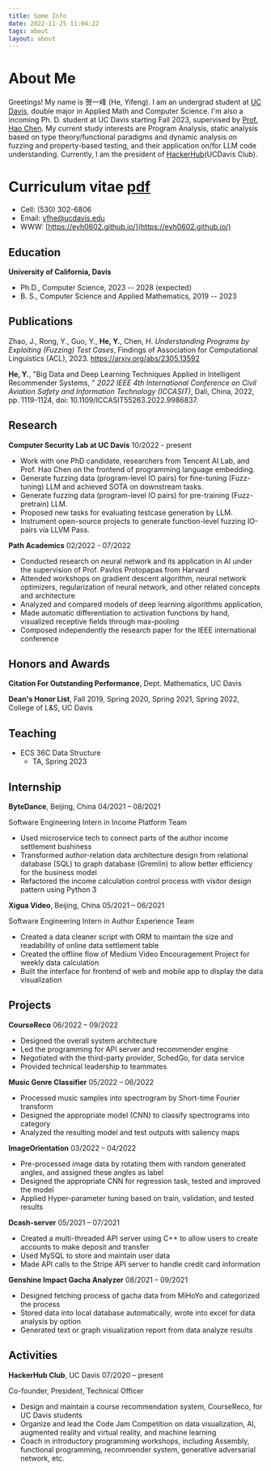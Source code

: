 ```yaml
---
title: Some Info
date: 2022-11-25 11:04:22
tags: about
layout: about
---
```


# About Me

Greetings! My name is 贺一峰 (He, Yifeng).
I am an undergrad student at [UC Davis](https://www.ucdavis.edu),
double major in Applied Math and Computer Science.
I'm also a incoming Ph. D. student at UC Davis starting Fall 2023,
supervised by [Prof. Hao Chen](https://www.cs.ucdavis.edu/~hchen/).
My current study interests are Program Analysis, static analysis based on type theory/functional paradigms
and dynamic analysis on fuzzing and property-based testing,
and their application on/for LLM code understanding.
Currently, I am the president of [HackerHub](https://hackerhub-ucdavis.github.io/)(UCDavis Club).

<!-- Apart from academics, my interests cover more topics.
I am a gamer. My favorite games are Pokemon(s), The Witcher 3, Monster Hunter, Clash of Clans, and Genshin Impact.
I also love music (from an audiophile perspective) and [photography](https://www.instagram.com/ethan0he1/)! -->

# Curriculum vitae [pdf](./yfhe-cv.pdf)

- Cell: (530) 302-6806
- Email: yfhe@ucdavis.edu
- WWW: [https://eyh0602.github.io/](https://eyh0602.github.io/)

## Education

**University of California, Davis**

- Ph.D., Computer Science, 2023 -- 2028 (expected)
- B. S., Computer Science and Applied Mathematics, 2019 -- 2023

## Publications

Zhao, J., Rong, Y., Guo, Y., **He, Y.**, Chen, H. _Understanding Programs by Exploiting (Fuzzing) Test Cases_,
Findings of Association for Computational Linguistics (ACL), 2023. https://arxiv.org/abs/2305.13592

**He, Y.**, "Big Data and Deep Learning Techniques Applied in Intelligent Recommender Systems, "
_2022 IEEE 4th International Conference on Civil Aviation Safety and Information Technology (ICCASIT)_,
Dali, China, 2022, pp. 1119-1124, doi: 10.1109/ICCASIT55263.2022.9986837.

## Research

**Computer Security Lab at UC Davis** 10/2022 - present

- Work with one PhD candidate, researchers from Tencent AI Lab, and Prof. Hao Chen on the frontend of programming language embedding.
- Generate fuzzing data (program-level IO pairs) for fine-tuning (Fuzz-tuning) LLM and achieved SOTA on downstream tasks.
- Generate fuzzing data (program-level IO pairs) for pre-training (Fuzz-pretrain) LLM.
- Proposed new tasks for evaluating testcase generation by LLM.
- Instrument open-source projects to generate function-level fuzzing IO-pairs via LLVM Pass.

**Path Academics** 02/2022 - 07/2022

- Conducted research on neural network and its application in AI under the supervision of Prof. Pavlos Protopapas from Harvard
- Attended workshops on gradient descent algorithm, neural network optimizers, regularization of neural network, and other related concepts and architecture
- Analyzed and compared models of deep learning algorithms application,
- Made automatic differentiation to activation functions by hand, visualized receptive fields through max-pooling
- Composed independently the research paper for the IEEE international conference

## Honors and Awards

**Citation For Outstanding Performance**, Dept. Mathematics, UC Davis

**Dean's Honor List**, Fall 2019, Spring 2020, Spring 2021, Spring 2022, College of L&S, UC Davis

## Teaching

- ECS 36C Data Structure
  - TA, Spring 2023

## Internship

**ByteDance**, Beijing, China 04/2021 – 08/2021

Software Engineering Intern in Income Platform Team

- Used microservice tech to connect parts of the author income settlement bushiness
- Transformed author-relation data architecture design from relational database (SQL) to graph database (Gremlin) to allow better efficiency for the business model
- Refactored the income calculation control process with visitor design pattern using Python 3

**Xigua Video**, Beijing, China 05/2021 – 06/2021

Software Engineering Intern in Author Experience Team

- Created a data cleaner script with ORM to maintain the size and readability of online data settlement table
- Created the offline flow of Medium Video Encouragement Project for weekly data calculation
- Built the interface for frontend of web and mobile app to display the data visualization

## Projects

**CourseReco** 06/2022 – 09/2022

- Designed the overall system architecture
- Led the programming for API server and recommender engine
- Negotiated with the third-party provider, SchedGo, for data service
- Provided technical leadership to teammates

**Music Genre Classifier** 05/2022 – 06/2022

- Processed music samples into spectrogram by Short-time Fourier transform
- Designed the appropriate model (CNN) to classify spectrograms into category
- Analyzed the resulting model and test outputs with saliency maps

**ImageOrientation** 03/2022 – 04/2022

- Pre-processed image data by rotating them with random generated angles, and assigned these angles as label
- Designed the appropriate CNN for regression task, tested and improved the model
- Applied Hyper-parameter tuning based on train, validation, and tested results

**Dcash-server** 05/2021 – 07/2021

- Created a multi-threaded API server using C++ to allow users to create accounts to make deposit and transfer
- Used MySQL to store and maintain user data
- Made API calls to the Stripe API server to handle credit card information

**Genshine Impact Gacha Analyzer** 08/2021 – 09/2021

- Designed fetching process of gacha data from MiHoYo and categorized the process
- Stored data into local database automatically, wrote into excel for data analysis by option
- Generated text or graph visualization report from data analyze results

## Activities

**HackerHub Club**, UC Davis 07/2020 – present

Co-founder, President, Technical Officer

- Design and maintain a course recommendation system, CourseReco, for UC Davis students
- Organize and lead the Code Jam Competition on data visualization, AI, augmented reality and virtual reality, and machine learning
- Coach in introductory programming workshops, including Assembly, functional programming, recommender system, generative adversarial network, etc.
